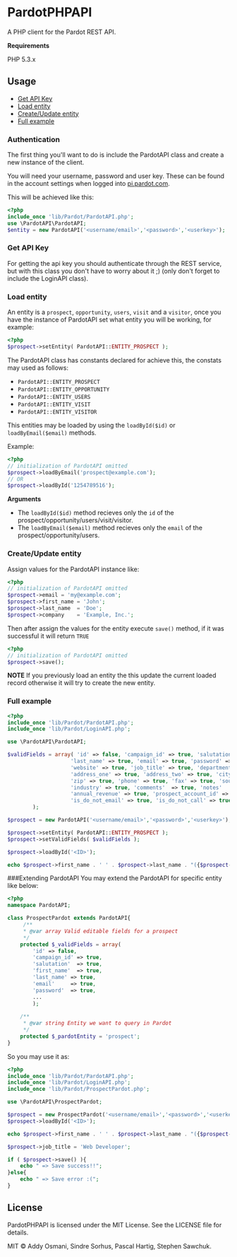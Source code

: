 # PardotPHPAPI

A PHP client for the Pardot REST API.

**Requirements**


PHP 5.3.x

## Usage
 - [Get API Key](#get-api-key)
 - [Load entity](#load-entity)
 - [Create/Update entity](#createupdate-entity)
 - [Full example](#full-example)

### Authentication
The first thing you'll want to do is include the PardotAPI class and create a new instance of the client.

You will need your username, password and user key. These can be found in the account settings when logged into [pi.pardot.com](http://pi.pardot.com/).

This will be achieved like this:

```php
<?php
include_once 'lib/Pardot/PardotAPI.php';
use \PardotAPI\PardotAPI;
$entity = new PardotAPI('<username/email>','<password>','<userkey>');
```

### Get API Key
For getting the api key you should authenticate through the REST service, but with this class you don't have to worry about it ;) (only don't forget to include the LoginAPI class).

### Load entity
An entity is a `prospect`, `opportunity`, `users`, `visit` and a `visitor`, once you have the instance of PardotAPI set what entity you will be working, for example:

```php
<?php
$prospect->setEntity( PardotAPI::ENTITY_PROSPECT );
```

The PardotAPI class has constants declared for achieve this, the constats may used as follows:

 - `PardotAPI::ENTITY_PROSPECT`
 - `PardotAPI::ENTITY_OPPORTUNITY`
 - `PardotAPI::ENTITY_USERS`
 - `PardotAPI::ENTITY_VISIT`
 - `PardotAPI::ENTITY_VISITOR`

This entities may be loaded by using the `loadById($id)` or `loadByEmail($email)` methods.

Example:
```php
<?php
// initialization of PardotAPI omitted
$prospect->loadByEmail('prospect@example.com');
// OR
$prospect->loadById('1254789516');
```

**Arguments**


 - The `loadById($id)` method recieves only the `id` of the prospect/opportunity/users/visit/visitor.
 - The `loadByEmail($email)` method recieves only the `email` of the prospect/opportunity/users.
 

### Create/Update entity
Assign values for the PardotAPI instance like:
```php
<?php
// initialization of PardotAPI omitted
$prospect->email = 'my@example.com';
$prospect->first_name = 'John';
$prospect->last_name  = 'Doe';
$prospect->company    = 'Example, Inc.';
```

Then after assign the values for the entity execute `save()` method, if it was successful it will return `TRUE`

```php
<?php
// initialization of PardotAPI omitted
$prospect->save();
```

**NOTE**  If you previously load an entity the this update the current loaded record otherwise it will try to create the new entity.

### Full example
```php
<?php
include_once 'lib/Pardot/PardotAPI.php';
include_once 'lib/Pardot/LoginAPI.php';

use \PardotAPI\PardotAPI;

$validFields = array( 'id' => false, 'campaign_id' => true, 'salutation' => true, 'first_name' => true,
                    'last_name' => true, 'email' => true, 'password' => true, 'company'=> true,
                    'website' => true, 'job_title' => true, 'department' => true, 'country' => true,
                    'address_one' => true, 'address_two' => true, 'city' => true, 'state' => true, 'territory' => true,
                    'zip' => true, 'phone' => true, 'fax' => true, 'source' => true, 'employees' => true,
                    'industry' => true, 'comments'  => true, 'notes'     => true, 'score' => true,
                    'annual_revenue' => true, 'prospect_account_id' => true, 'years_in_business' => true,
                    'is_do_not_email' => true, 'is_do_not_call' => true, 'is_reviewed'  => true, 'is_starred' => true,
        );

$prospect = new PardotAPI('<username/email>','<password>','<userkey>');

$prospect->setEntity( PardotAPI::ENTITY_PROSPECT );
$prospect->setValidFields( $validFields );

$prospect->loadById('<ID>');

echo $prospect->first_name . ' ' . $prospect->last_name . "({$prospect->job_title})" ;
```

###Extending PardotAPI
You may extend the PardotAPI for specific entity like below: 

```php
<?php
namespace PardotAPI;

class ProspectPardot extends PardotAPI{
	 /**
     * @var array Valid editable fields for a prospect
     */
    protected $_validFields = array(
        'id' => false,
        'campaign_id' => true,
        'salutation'  => true,
        'first_name'  => true,
        'last_name' => true,
        'email'     => true,
        'password'  => true,
		...
		);
		
	/**
     * @var string Entity we want to query in Pardot
     */
    protected $_pardotEntity = 'prospect';
}
```

So you may use it as:


```php
<?php
include_once 'lib/Pardot/PardotAPI.php';
include_once 'lib/Pardot/LoginAPI.php';
include_once 'lib/Pardot/ProspectPardot.php';

use \PardotAPI\ProspectPardot;

$prospect = new ProspectPardot('<username/email>','<password>','<userkey>');
$prospect->loadById('<ID>');

echo $prospect->first_name . ' ' . $prospect->last_name . "({$prospect->job_title})" ;

$prospect->job_title = 'Web Developer';

if ( $prospect->save() ){
	echo " => Save success!!";
}else{
    echo " => Save error :(";
}
```

## License

PardotPHPAPI is licensed under the MIT License. See the LICENSE file for details.

MIT © Addy Osmani, Sindre Sorhus, Pascal Hartig, Stephen Sawchuk.